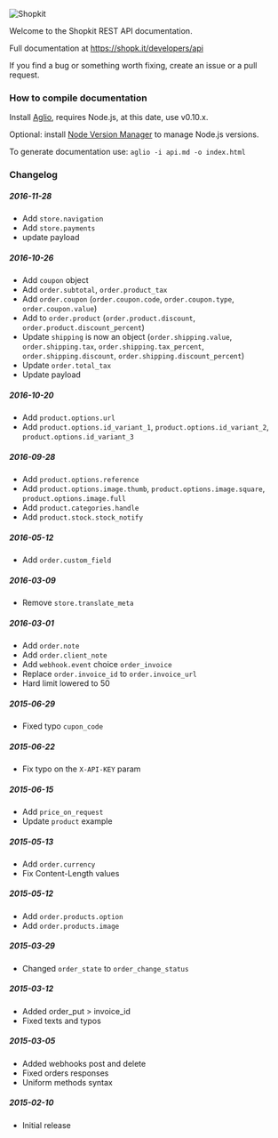 ![Shopkit](https://drwfxyu78e9uq.cloudfront.net/assets/frontend/img/logo-shopkit-black-xs.png)

Welcome to the Shopkit REST API documentation.

Full documentation at https://shopk.it/developers/api

If you find a bug or something worth fixing, create an issue or a pull request.

### How to compile documentation

Install [Aglio](https://github.com/danielgtaylor/aglio), requires Node.js, at this date, use v0.10.x.

Optional: install [Node Version Manager](https://github.com/creationix/nvm) to manage Node.js versions.

To generate documentation use: `aglio -i api.md -o index.html`

### Changelog

##### 2016-11-28
* Add `store.navigation`
* Add `store.payments`
* update payload

##### 2016-10-26
* Add `coupon` object
* Add `order.subtotal`, `order.product_tax`
* Add `order.coupon` (`order.coupon.code`, `order.coupon.type`, `order.coupon.value`)
* Add to `order.product` (`order.product.discount`, `order.product.discount_percent`)
* Update `shipping` is now an object (`order.shipping.value`, `order.shipping.tax`, `order.shipping.tax_percent`, `order.shipping.discount`, `order.shipping.discount_percent`)
* Update `order.total_tax`
* Update payload

##### 2016-10-20
* Add `product.options.url`
* Add `product.options.id_variant_1`, `product.options.id_variant_2`, `product.options.id_variant_3`

##### 2016-09-28
* Add `product.options.reference`
* Add `product.options.image.thumb`, `product.options.image.square`, `product.options.image.full`
* Add `product.categories.handle`
* Add `product.stock.stock_notify`

##### 2016-05-12
* Add `order.custom_field`

##### 2016-03-09
* Remove `store.translate_meta`

##### 2016-03-01
* Add `order.note`
* Add `order.client_note`
* Add `webhook.event` choice `order_invoice`
* Replace `order.invoice_id` to `order.invoice_url`
* Hard limit lowered to 50

##### 2015-06-29
* Fixed typo `cupon_code`

##### 2015-06-22
* Fix typo on the `X-API-KEY` param

##### 2015-06-15
* Add `price_on_request`
* Update `product` example

##### 2015-05-13
* Add `order.currency`
* Fix Content-Length values

##### 2015-05-12
* Add `order.products.option`
* Add `order.products.image`

##### 2015-03-29
* Changed `order_state` to `order_change_status`

##### 2015-03-12
* Added order_put > invoice_id
* Fixed texts and typos

##### 2015-03-05
* Added webhooks post and delete
* Fixed orders responses
* Uniform methods syntax

##### 2015-02-10
* Initial release
